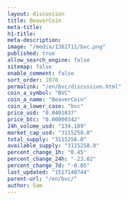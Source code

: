 ```yaml
---
layout: discussion
title: BeaverCoin
meta-title: 
h1-title: 
meta-description: 
image: "/media/1382711/bvc.png"
published: true
allow_search_engine: false
sitemap: false
enable_comment: false
sort_order: 1078
permalink: "/en/bvc/discussion.html"
coin_a_symbol: "BVC"
coin_a_name: "BeaverCoin"
coin_a_lower_case: "bvc"
price_usd: "0.0401837"
price_btc: "0.00000342"
24h_volume_usd: "134.189"
market_cap_usd: "3115258.0"
total_supply: "3115258.0"
available_supply: "3115258.0"
percent_change_1h: "0.45"
percent_change_24h: "-23.02"
percent_change_7d: "-0.85"
last_updated: "1517140744"
parent-url: "/en/bvc/"
author: Sam
---
```


